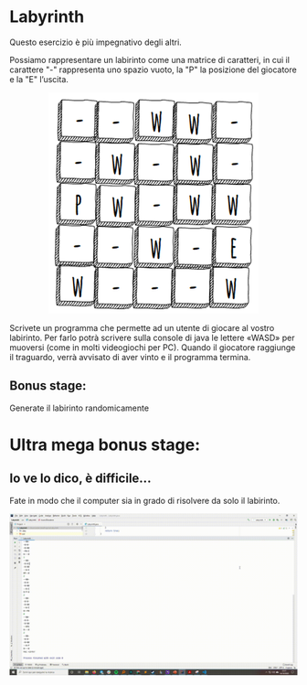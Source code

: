 # Labyrinth

Questo esercizio è più impegnativo degli altri.


Possiamo rappresentare un labirinto come una matrice di caratteri, in cui il carattere "-" rappresenta uno spazio vuoto, la "P" la posizione del giocatore e la "E" l’uscita.


<p align="center">
<img src="immagini/preview.png">

Scrivete un programma che permette ad un utente di giocare al vostro labirinto. Per farlo potrà scrivere sulla console di java le lettere «WASD» per muoversi (come in molti videogiochi per PC). Quando il giocatore raggiunge il traguardo, verrà avvisato di aver vinto e il programma termina.

## Bonus stage:

Generate il labirinto randomicamente

# Ultra mega bonus stage:
## Io ve lo dico, è difficile...
Fate in modo che il computer sia in grado di risolvere da solo il labirinto.

<p align="center">
<img src="immagini/laby.gif">